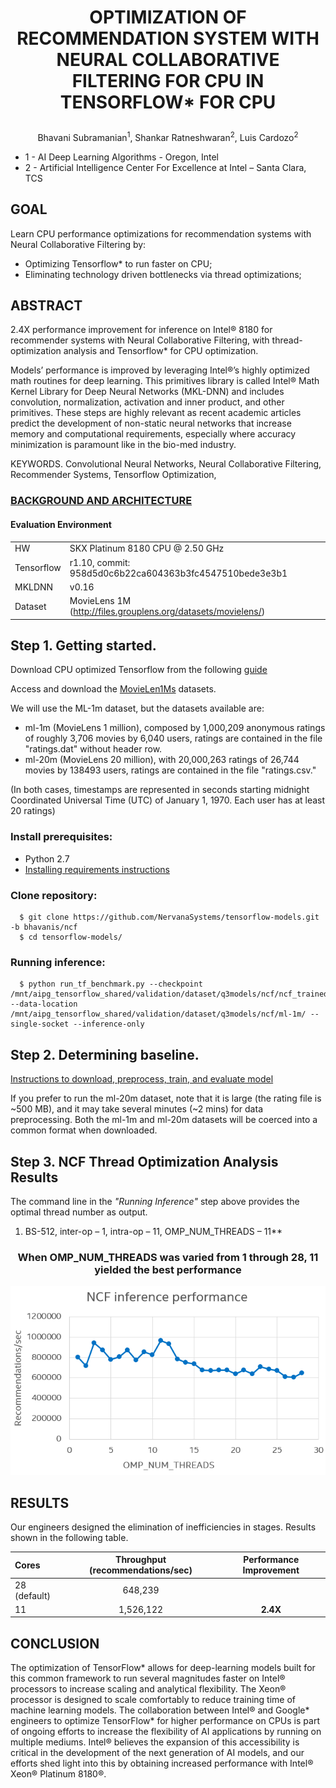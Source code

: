 
# <p align="center">OPTIMIZATION OF RECOMMENDATION SYSTEM WITH NEURAL COLLABORATIVE FILTERING FOR CPU IN TENSORFLOW* FOR CPU
<p align="center">Bhavani Subramanian<sup>1</sup>, Shankar Ratneshwaran<sup>2</sup>, Luis Cardozo<sup>2</sup>

- 1 - AI Deep Learning Algorithms - Oregon, Intel
- 2 - Artificial Intelligence Center For Excellence at Intel – Santa Clara, TCS

## GOAL
Learn CPU performance optimizations for recommendation systems with Neural Collaborative Filtering by:

- Optimizing Tensorflow* to run faster on CPU;
- Eliminating technology driven bottlenecks via thread optimizations;


## ABSTRACT  
2.4X performance improvement for inference on Intel® 8180 for recommender systems with Neural Collaborative Filtering, with thread-optimization analysis and Tensorflow* for CPU optimization. 

Models’ performance is improved by leveraging Intel®’s highly optimized math routines for deep learning. This primitives library is called Intel® Math Kernel Library for Deep Neural Networks (MKL-DNN) and includes convolution, normalization, activation and inner product, and other primitives. These steps are highly relevant as recent academic articles predict the development of non-static neural networks that increase memory and computational requirements, especially where accuracy minimization is paramount like in the bio-med industry.


KEYWORDS. Convolutional Neural Networks, Neural Collaborative Filtering, Recommender Systems, Tensorflow Optimization,

### [BACKGROUND AND ARCHITECTURE](https://github.com/luisxcardozo/Recommender-Systems/blob/master/data/NCF_Bacground.md)

#### Evaluation Environment

|  |  | 
| :---         | :---        | 
|HW   | SKX Platinum 8180 CPU @ 2.50 GHz     |
| Tensorflow   | r1.10, commit: 958d5d0c6b22ca604363b3fc4547510bede3e3b1    |
| MKLDNN   | v0.16  |
| Dataset | MovieLens 1M (http://files.grouplens.org/datasets/movielens/) |

  
    
## Step 1. Getting started. 

Download CPU optimized Tensorflow from the following [guide](https://software.intel.com/en-us/articles/intel-optimization-for-tensorflow-installation-guide)


Access and download the [MovieLen1Ms](http://files.grouplens.org/datasets/movielens/) datasets.

We will use the ML-1m dataset, but the datasets available are: 
- ml-1m (MovieLens 1 million), composed by 1,000,209 anonymous ratings of roughly 3,706 movies by 6,040 users, ratings are contained in the file "ratings.dat" without header row.
- ml-20m (MovieLens 20 million), with 20,000,263 ratings of 26,744 movies by 138493 users, ratings are contained in the file "ratings.csv."

(In both cases, timestamps are represented in seconds starting midnight Coordinated Universal Time (UTC) of January 1, 1970. Each user has at least 20 ratings)


 ### Install prerequisites:
* Python 2.7
* [Installing requirements
 instructions](https://github.com/NervanaSystems/tensorflow-models/tree/master/official#requirements)
 ### Clone repository:
```
  $ git clone https://github.com/NervanaSystems/tensorflow-models.git -b bhavanis/ncf
  $ cd tensorflow-models/
```

 ### Running inference:
```
  $ python run_tf_benchmark.py --checkpoint /mnt/aipg_tensorflow_shared/validation/dataset/q3models/ncf/ncf_trained_movielens_1m/ --data-location /mnt/aipg_tensorflow_shared/validation/dataset/q3models/ncf/ml-1m/ --single-socket --inference-only
```

## Step 2. Determining baseline.

[Instructions to download, preprocess, train, and evaluate model](https://github.com/tensorflow/models/tree/master/official/recommendation#train-and-evaluate-model) 

If you prefer to run the ml-20m dataset, note that it is large (the rating file is ~500 MB), and it may take several minutes (~2 mins) for data preprocessing. Both the ml-1m and ml-20m datasets will be coerced into a common format when downloaded.



## Step 3. NCF Thread Optimization Analysis Results

The command line in the *"Running Inference"* step above provides the optimal thread number as output.

  
1. BS-512, inter-op – 1, intra-op – 11, OMP_NUM_THREADS – 11**


### <p align="center">When OMP_NUM_THREADS was varied from 1 through 28, 11 yielded the best performance
![Thread_Iptimization](https://github.com/luisxcardozo/Recommender-Systems/blob/master/data/Thread_Optimization.png)

## RESULTS
Our engineers designed the elimination of inefficiencies in stages. Results shown in the following table.


| Cores | Throughput (recommendations/sec) | Performance Improvement |
| :---         |     :---:      |    :---:      |
|28 (default)   | 648,239     |    |
| 11     | 1,526,122       | **2.4X**     |


## CONCLUSION
The optimization of TensorFlow* allows for deep-learning models built for this common framework to run several magnitudes faster on Intel® processors to increase scaling and analytical flexibility. The Xeon® processor is designed to scale comfortably to reduce training time of machine learning models. The collaboration between Intel® and Google* engineers to optimize TensorFlow* for higher performance on CPUs is part of ongoing efforts to increase the flexibility of AI applications by running on multiple mediums. Intel® believes the expansion of this accessibility is critical in the development of the next generation of AI models, and our efforts shed light into this by obtaining increased performance with Intel® Xeon® Platinum 8180®. 



